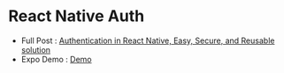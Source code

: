 # React Native Auth 

- Full Post : [Authentication in React Native, Easy, Secure, and Reusable solution](https://obytes.com/blog/authentication-in-react-native-easy-secure-and-reusable-solution)
- Expo Demo : [Demo](https://snack.expo.io/@yjose/react-native-auth)

